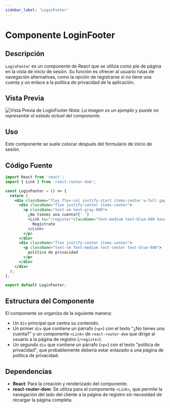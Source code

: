 ```yaml
---
sidebar_label: 'LoginFooter'
---
```


# Componente LoginFooter

## Descripción

`LoginFooter` es un componente de React que se utiliza como pie de página en la vista de inicio de sesión. Su función es ofrecer al usuario rutas de navegación alternativas, como la opción de registrarse si no tiene una cuenta y un enlace a la política de privacidad de la aplicación.

## Vista Previa

![Vista Previa de LoginFooter](https://i.imgur.com/EjemploDeImagen.png) 
*Nota: La imagen es un ejemplo y puede no representar el estado actual del componente.*

## Uso

Este componente se suele colocar después del formulario de inicio de sesión.

## Código Fuente

```jsx
import React from 'react';
import { Link } from 'react-router-dom';

const LoginFooter = () => {
  return (
    <div className="flex flex-col justify-start items-center w-full gap-2">
      <div className="flex justify-center items-center">
        <p className="text-sm text-gray-600">
          ¿No tienes una cuenta?{' '}
          <Link to="/register"className="font-medium text-blue-600 hover:underline">
            Regístrate
          </Link>
        </p>
      </div>
      <div className="flex justify-center items-center">
        <p className="text-sm font-medium text-center text-blue-600">
          política de privacidad
        </p>
      </div>
    </div>
  );
};

export default LoginFooter;
```

## Estructura del Componente

El componente se organiza de la siguiente manera:

- Un `div` principal que centra su contenido.
- Un primer `div` que contiene un párrafo (`<p>`) con el texto "¿No tienes una cuenta?" y un componente `<Link>` de `react-router-dom` que dirige al usuario a la página de registro (`/register`).
- Un segundo `div` que contiene un párrafo (`<p>`) con el texto "política de privacidad", que probablemente debería estar enlazado a una página de política de privacidad.

## Dependencias

- **React**: Para la creación y renderizado del componente.
- **react-router-dom**: Se utiliza para el componente `<Link>`, que permite la navegación del lado del cliente a la página de registro sin necesidad de recargar la página completa.